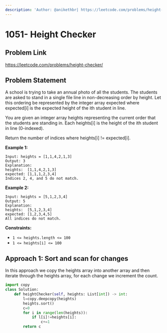 ```yaml
---
description: 'Author: @anikethbr| https://leetcode.com/problems/height-checker/'
---
```


# 1051- Height Checker

## Problem Link

https://leetcode.com/problems/height-checker/

## Problem Statement

A school is trying to take an annual photo of all the students. The students are asked to stand in a single file line in non-decreasing order by height. Let this ordering be represented by the integer array expected where expected[i] is the expected height of the ith student in line.

You are given an integer array heights representing the current order that the students are standing in. Each heights[i] is the height of the ith student in line (0-indexed).

Return the number of indices where heights[i] != expected[i].

**Example 1:**

```
Input: heights = [1,1,4,2,1,3]
Output: 3
Explanation: 
heights:  [1,1,4,2,1,3]
expected: [1,1,1,2,3,4]
Indices 2, 4, and 5 do not match.
```

**Example 2:**

```
Input: heights = [5,1,2,3,4]
Output: 5
Explanation:
heights:  [5,1,2,3,4]
expected: [1,2,3,4,5]
All indices do not match.
```

**Constraints:**

* `1 <= heights.length <= 100`
* `1 <= heights[i] <= 100`

## Approach 1: Sort and scan for changes

In this approach we copy the heights array into another array and then iterate through the heights array, for each change we increment the count.

<SolutionAuthor name="@anikethbr"/>

```python
import copy
class Solution:
    def heightChecker(self, heights: List[int]) -> int:
        l=copy.deepcopy(heights)
        heights.sort()
        c=0
        for i in range(len(heights)):
            if l[i]!=heights[i]:
                c+=1
        return c
```
